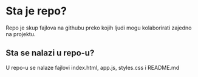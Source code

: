 # Sta je repo?
Repo je skup fajlova na githubu preko kojih ljudi mogu kolaborirati zajedno na projektu.
## Sta se nalazi u repo-u?
U repo-u se nalaze fajlovi index.html, app.js, styles.css i README.md